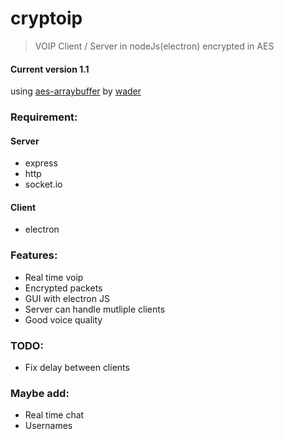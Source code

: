 # cryptoip
> VOIP Client / Server in nodeJs(electron) encrypted in AES
#### Current version 1.1
using [aes-arraybuffer](https://github.com/wader/aes-arraybuffer) by [wader](https://github.com/wader)
<br>
### Requirement:

#### Server
- express
- http
- socket.io
#### Client
- electron

### Features:
- Real time voip
- Encrypted packets
- GUI with electron JS
- Server can handle mutliple clients
- Good voice quality

### TODO:
- Fix delay between clients

### Maybe add:
- Real time chat
- Usernames
